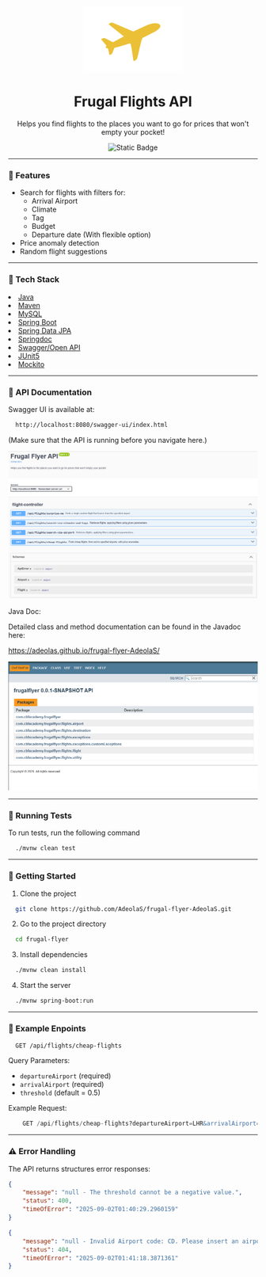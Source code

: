 <div align="center">
<img src="assets\FrugalFlightsPlane.png" alt="logo" width="200" height="auto" />
<h1>Frugal Flights API</h1>
<p>Helps you find flights to the places you want to go for prices that won't empty your pocket!</p>

![Static Badge](https://img.shields.io/badge/LANGUAGE-JAVA-brightgreen)

___


</div>

### :rocket: Features

- Search for flights with filters for:
    - Arrival Airport
    - Climate
    - Tag
    - Budget
    - Departure date (With flexible option)
- Price anomaly detection
- Random flight suggestions

___

<!-- TechStack -->
### :space_invader: Tech Stack
<li><a href="https://www.java.com/en/">Java</a></li>
<li><a href="https://maven.apache.org/">Maven</a></li>
<li><a href="https://www.mysql.com/">MySQL</a></li>
<li><a href="https://spring.io/projects/spring-boot">Spring Boot</a></li>
<li><a href="https://springdoc.org/">Spring Data JPA</a></li>
<li><a href="https://spring.io/projects/spring-data-jpa">Springdoc</a></li>
<li><a href="https://swagger.io/specification/">Swagger/Open API</a></li>
<li><a href="https://junit.org/">JUnit5</a></li>
<li><a href="https://site.mockito.org/">Mockito</a></li>

___

<!-- Documentation -->
### :book: API Documentation

Swagger UI is available at:

```bash
  http://localhost:8080/swagger-ui/index.html
```
(Make sure that the API is running before you navigate here.)
<div align="center"> 
  <img src="assets\frugalFlyerSwaggerScreenshot.png" alt="screenshot" />
</div>

Java Doc:

Detailed class and method documentation can be found in the Javadoc here: 

<a href="https://adeolas.github.io/frugal-flyer-AdeolaS/">https://adeolas.github.io/frugal-flyer-AdeolaS/</a>

<div align="center"> 
  <img src="assets\frugalFlyerJavaDocScreenshot.png" alt="screenshot" />
</div>

___
   
<!-- Running Tests -->
### :test_tube: Running Tests

To run tests, run the following command

```bash
  ./mvnw clean test
```

___
   

<!-- Run Locally -->
### :running: Getting Started

1. Clone the project

```bash
  git clone https://github.com/AdeolaS/frugal-flyer-AdeolaS.git
```

2. Go to the project directory

```bash
  cd frugal-flyer
```

3. Install dependencies

```bash
  ./mvnw clean install
```

4. Start the server

```bash
  ./mvnw spring-boot:run
```

___
   

<!-- Example Endpoints -->
### :microscope: Example Enpoints

```http
  GET /api/flights/cheap-flights
```

Query Parameters:

- `departureAirport` (required)
- `arrivalAirport` (required)
- `threshold` (default = 0.5)

Example Request:

```sql
    GET /api/flights/cheap-flights?departureAirport=LHR&arrivalAirport=CDG
```

---

<!-- Error Handling -->
### :warning: Error Handling

The API returns structures error responses:

```json
{
    "message": "null - The threshold cannot be a negative value.",
    "status": 400,
    "timeOfError": "2025-09-02T01:40:29.2960159"
}
```

```json
{
    "message": "null - Invalid Airport code: CD. Please insert an airport that is recognised by this application.",
    "status": 404,
    "timeOfError": "2025-09-02T01:41:18.3871361"
}
```